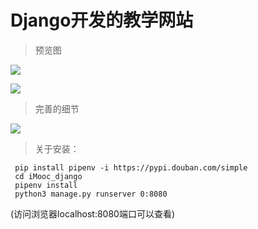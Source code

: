 # Django开发的教学网站
> 预览图

![](https://s1.ax1x.com/2018/01/28/pvXTG8.md.png)

![](https://s1.ax1x.com/2018/01/28/pvXHxg.md.png)
> 完善的细节

![](https://s1.ax1x.com/2018/01/28/pvX7RS.png)
> 关于安装：

```shell
 pip install pipenv -i https://pypi.douban.com/simple
 cd iMooc_django
 pipenv install
 python3 manage.py runserver 0:8080
```
(访问浏览器localhost:8080端口可以查看)
